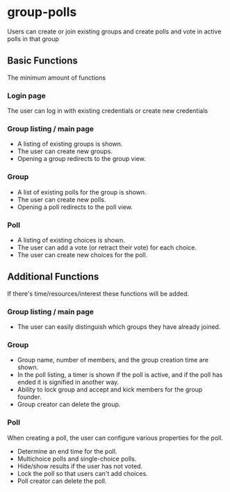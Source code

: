 # group-polls
Users can create or join existing groups and create polls and vote in active polls in that group

## Basic Functions
The minimum amount of functions
### Login page
The user can log in with existing credentials or create new credentials

### Group listing / main page
* A listing of existing groups is shown.
* The user can create new groups.
* Opening a group redirects to the group view.

### Group
* A list of existing polls for the group is shown. 
* The user can create new polls.
* Opening a poll redirects to the poll view.

### Poll
* A listing of existing choices is shown.
* The user can add a vote (or retract their vote) for each choice.
* The user can create new choices for the poll.

## Additional Functions
If there's time/resources/interest these functions will be added.

### Group listing / main page
* The user can easily distinguish which groups they have already joined.

### Group
* Group name, number of members, and the group creation time are shown.
* In the poll listing, a timer is shown if the poll is active, and if the poll has ended it is signified in another way.
* Ability to lock group and accept and kick members for the group founder.
* Group creator can delete the group.

### Poll
When creating a poll, the user can configure various properties for the poll.
* Determine an end time for the poll.
* Multichoice polls and single-choice polls.
* Hide/show results if the user has not voted.
* Lock the poll so that users can't add choices.
* Poll creator can delete the poll.
